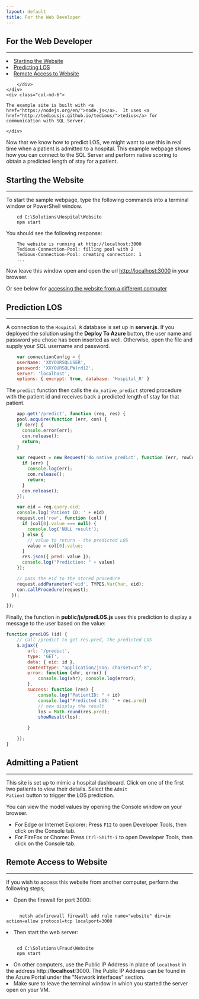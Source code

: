 ```yaml
---
layout: default
title: For the Web Developer
---
```


## For the Web Developer
------------------------------
<div class="row">
    <div class="col-md-6">
        <div class="toc">
          <li><a href="#starting">Starting the Website</a></li>
          <li><a href="#scoring">Predicting LOS</a></li>
          <li><a href="#remoteaccess">Remote Access to Website</a></li>

        </div>
    </div>
    <div class="col-md-6">

    The example site is built with <a href="https://nodejs.org/en/">node.js</a>.  It uses <a href="http://tediousjs.github.io/tedious/">tedius</a> for communication with SQL Server.  

    </div>
</div>

Now that we know how to predict LOS, we might want to use this in real time when a patient is admitted to a hospital.  This example webpage shows how you can connect to the SQL Server and perform native scoring to obtain a predicted length of stay for a patient.

<a id="starting" />

<h2>Starting the Website</h2>
<hr/>
To start the sample webpage, type the following commands into  a terminal window or PowerShell window. 

```
    cd C:\Solutions\Hospital\Website
    npm start
```

You should see the following response:

```
    The website is running at http://localhost:3000
    Tedious-Connection-Pool: filling pool with 2
    Tedious-Connection-Pool: creating connection: 1
    ...
```

Now leave this window open and open the url [http://localhost:3000](http://localhost:3000) in your browser.  

Or see below for <a href="#remoteaccess">accessing the website from a different computer</a>

<a id="scoring" />
<h2>Prediction LOS</h2>
<hr/>

A connection to the `Hospital_R` database is set up in  **server.js**.  If you deployed the solution using the <b>Deploy To Azure</b> button, the user name and password you chose has been inserted as well.  Otherwise, open the file and supply your SQL username and password.

```javascript
    var connectionConfig = {
    userName: 'XXYOURSQLUSER',
    password: 'XXYOURSQLPW)rd12',
    server: 'localhost',
    options: { encrypt: true, database: 'Hospital_R' }
```

The `predict` function then calls the `do_native_predict` stored procedure with the patient id and receives back a predicted length of stay for that patient.

```javascript
    app.get('/predict', function (req, res) {
    pool.acquire(function (err, con) {
    if (err) {
      console.error(err);
      con.release();
      return;
    }

    var request = new Request('do_native_predict', function (err, rowCount) {
      if (err) {
        console.log(err);
        con.release();      
        return;
      }
      con.release();
    });

    var eid = req.query.eid;
    console.log('Patient ID: ' + eid)
    request.on('row', function (col) {
      if (col[0].value === null) {
        console.log('NULL result');
      } else {
        // value to return - the predicted LOS
        value = col[0].value;
      }
      res.json({ pred: value });
      console.log("Prediction: " + value)
    });

    // pass the eid to the stored procedure
    request.addParameter('eid', TYPES.VarChar, eid);
    con.callProcedure(request);
  });

});
```

Finally, the function in  **public/js/predLOS.js** uses this prediction to display a message to the user based on the value:

```javascript
function predLOS (id) {
    // call /predict to get res.pred, the predicted LOS
    $.ajax({
        url: '/predict',
        type: 'GET',
        data: { eid: id },
        contentType: "application/json; charset=utf-8",
        error: function (xhr, error) {
            console.log(xhr); console.log(error);
        },
        success: function (res) {
            console.log("PatientID: " + id)
            console.log("Predicted LOS: " + res.pred)
            // now display the result
            los = Math.round(res.pred);
            showResult(los);

        }

    });  
}
```


<a id="example" />
<h2> Admitting a Patient</h2>
<hr/>

This site is set up to mimic a hospital dashboard.  Click on one of the first two patients to view their details.  Select the <code>Admit Patient</code> button to trigger the LOS prediction. 

You can view the model values by opening the Console window on your browser.

* For Edge or Internet Explorer: Press `F12` to open Developer Tools, then click on the Console tab.
* For FireFox or Chome: Press `Ctrl-Shift-i` to open Developer Tools, then click on the Console tab.



<div id="remoteaccess">
<h2> Remote Access to Website</h2>
<hr/>

If you wish to access this website from another computer, perform the following steps;

<li>  Open the firewall for port 3000:
<div class="highlighter-rouge"><pre class="highlight"><code> 
     netsh advfirewall firewall add rule name="website" dir=in action=allow protocol=tcp localport=3000 
</code></pre></div>
</li>
<li>  Then start the web server:
<div class="highlighter-rouge"><pre class="highlight"><code> 
    cd C:\Solutions\Fraud\Website
    npm start
</code></pre></div>
</li>
<li> On other computers, use the Public IP Address in place of <code>localhost</code> in the address http://<strong>localhost</strong>:3000.  The Public IP Address  can be found in the Azure Portal under the "Network interfaces" section.
</li>
<li> Make sure to leave the terminal window in which you started the server open on your VM.
</li>
</div>